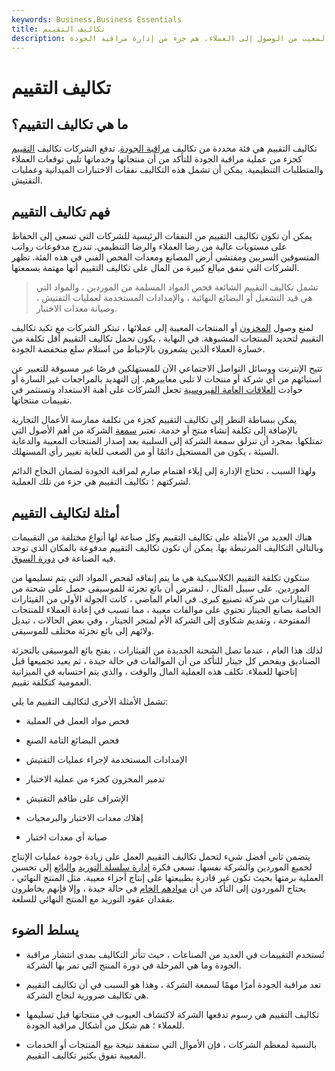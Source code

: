 ```yaml
---
keywords: Business,Business Essentials
title: تكاليف التقييم
description: تكاليف التقييم هي نفقات مرتبطة بمنع المخزون أو المنتج المعيب من الوصول إلى العملاء. هم جزء من إدارة مراقبة الجودة.
---
```


# تكاليف التقييم
## ما هي تكاليف التقييم؟

تكاليف التقييم هي فئة محددة من تكاليف [مراقبة الجودة](/quality-control). تدفع الشركات تكاليف [التقييم](/appraisal) كجزء من عملية مراقبة الجودة للتأكد من أن منتجاتها وخدماتها تلبي توقعات العملاء والمتطلبات التنظيمية. يمكن أن تشمل هذه التكاليف نفقات الاختبارات الميدانية وعمليات التفتيش.

## فهم تكاليف التقييم

يمكن أن تكون تكاليف التقييم من النفقات الرئيسية للشركات التي تسعى إلى الحفاظ على مستويات عالية من رضا العملاء والرضا التنظيمي. تندرج مدفوعات رواتب المتسوقين السريين ومفتشي أرض المصانع ومعدات الفحص الفني في هذه الفئة. تظهر الشركات التي تنفق مبالغ كبيرة من المال على تكاليف التقييم أنها مهتمة بسمعتها.

> تشمل تكاليف التقييم الشائعة فحص المواد المسلمة من الموردين ، والمواد التي هي قيد التشغيل أو البضائع النهائية ، والإمدادات المستخدمة لعمليات التفتيش ، وصيانة معدات الاختبار.

>

لمنع وصول [المخزون](/inventory) أو المنتجات المعيبة إلى عملائها ، تبتكر الشركات مع تكبد تكاليف التقييم لتحديد المنتجات المشبوهة. في النهاية ، يكون تحمل تكاليف التقييم أقل تكلفة من خسارة العملاء الذين يشعرون بالإحباط من استلام سلع منخفضة الجودة.

تتيح الإنترنت ووسائل التواصل الاجتماعي الآن للمستهلكين فرصًا غير مسبوقة للتعبير عن استيائهم من أي شركة أو منتجات لا تلبي معاييرهم. إن التهديد بالمراجعات غير السارة أو حوادث [العلاقات العامة الفيروسية](/public-relations-pr) تجعل الشركات على أهبة الاستعداد وتستثمر في تقييمات منتجاتها.

يمكن ببساطة النظر إلى تكاليف التقييم كجزء من تكلفة ممارسة الأعمال التجارية بالإضافة إلى تكلفة إنشاء منتج أو خدمة. تعتبر [سمعة](/reputational-risk) الشركة من أهم الأصول التي تمتلكها. بمجرد أن تنزلق سمعة الشركة إلى السلبية بعد إصدار المنتجات المعيبة والدعاية السيئة ، يكون من المستحيل دائمًا أو من الصعب للغاية تغيير رأي المستهلك.

ولهذا السبب ، تحتاج الإدارة إلى إيلاء اهتمام صارم لمراقبة الجودة لضمان النجاح الدائم لشركتهم ؛ تكاليف التقييم هي جزء من تلك العملية.

## أمثلة لتكاليف التقييم

هناك العديد من الأمثلة على تكاليف التقييم وكل صناعة لها أنواع مختلفة من التقييمات وبالتالي التكاليف المرتبطة بها. يمكن أن تكون تكاليف التقييم مدفوعة بالمكان الذي توجد فيه الصناعة في [دورة السوق](/market_cycles).

ستكون تكلفة التقييم الكلاسيكية هي ما يتم إنفاقه لفحص المواد التي يتم تسليمها من الموردين. على سبيل المثال ، لنفترض أن بائع تجزئة للموسيقى حصل على شحنة من القيثارات من شركة تصنيع كبرى. في العام الماضي ، كانت الجولة الأولى من القيثارات الخاصة بصانع الجيتار تحتوي على موالفات معيبة ، مما تسبب في إعادة العملاء للمنتجات المفتوحة ، وتقديم شكاوى إلى الشركة الأم لمتجر الجيتار ، وفي بعض الحالات ، تبديل ولائهم إلى بائع تجزئة مختلف للموسيقى.

لذلك هذا العام ، عندما تصل الشحنة الجديدة من القيثارات ، يفتح بائع الموسيقى بالتجزئة الصناديق ويفحص كل جيتار للتأكد من أن الموالفات في حالة جيدة ، ثم يعيد تجميعها قبل إتاحتها للعملاء. تكلف هذه العملية المال والوقت ، والذي يتم احتسابه في الميزانية العمومية كتكلفة تقييم.

تشمل الأمثلة الأخرى لتكاليف التقييم ما يلي:

- فحص مواد العمل في العملية

- فحص البضائع التامة الصنع

- الإمدادات المستخدمة لإجراء عمليات التفتيش

- تدمير المخزون كجزء من عملية الاختبار

- الإشراف على طاقم التفتيش

- إهلاك معدات الاختبار والبرمجيات

- صيانة أي معدات اختبار

يتضمن ثاني أفضل شيء لتحمل تكاليف التقييم العمل على زيادة جودة عمليات الإنتاج لجميع الموردين والشركة نفسها. تسعى فكرة [إدارة سلسلة التوريد](/scm) [والبائع](/vendor) إلى تحسين العملية برمتها بحيث تكون غير قادرة بطبيعتها على إنتاج أجزاء معيبة. مثل المنتج النهائي ، يحتاج الموردون إلى التأكد من أن [موادهم الخام](/rawmaterials) في حالة جيدة ، وإلا فإنهم يخاطرون بفقدان عقود التوريد مع المنتج النهائي للسلعة.

## يسلط الضوء

- تُستخدم التقييمات في العديد من الصناعات ، حيث تتأثر التكاليف بمدى انتشار مراقبة الجودة وما هي المرحلة في دورة المنتج التي تمر بها الشركة.

- تعد مراقبة الجودة أمرًا مهمًا لسمعة الشركة ، وهذا هو السبب في أن تكاليف التقييم هي تكاليف ضرورية لنجاح الشركة.

- تكاليف التقييم هي رسوم تدفعها الشركة لاكتشاف العيوب في منتجاتها قبل تسليمها للعملاء ؛ هم شكل من أشكال مراقبة الجودة.

- بالنسبة لمعظم الشركات ، فإن الأموال التي ستفقد نتيجة بيع المنتجات أو الخدمات المعيبة تفوق بكثير تكاليف التقييم.

